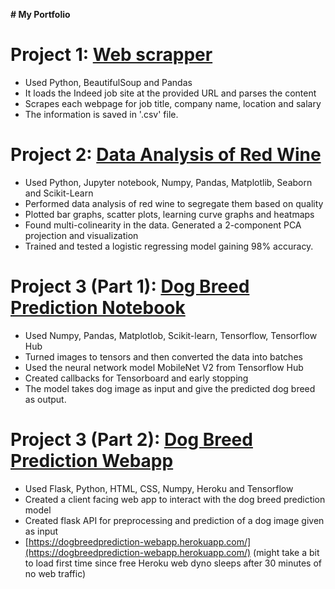 **# My Portfolio**

# Project 1: [Web scrapper](https://github.com/hansie23/dog-breed-prediction-webapp)
* Used Python, BeautifulSoup and Pandas
* It loads the Indeed job site at the provided URL and parses the content
* Scrapes each webpage for job title, company name, location and salary
* The information is saved in '.csv' file.

# Project 2: [Data Analysis of Red Wine](https://github.com/hansie23/data-analysis-of-red-wine)
* Used Python, Jupyter notebook, Numpy, Pandas, Matplotlib, Seaborn and Scikit-Learn
* Performed data analysis of red wine to segregate them based on quality
* Plotted bar graphs, scatter plots, learning curve graphs and heatmaps
* Found multi-colinearity in the data. Generated a 2-component PCA projection and visualization
* Trained and tested a logistic regressing model gaining 98% accuracy.

# Project 3 (Part 1): [Dog Breed Prediction Notebook](https://github.com/hansie23/dog-breed-prediction-notebook)
* Used Numpy, Pandas, Matplotlob, Scikit-learn, Tensorflow, Tensorflow Hub
* Turned images to tensors and then converted the data into batches
* Used the neural network model MobileNet V2 from Tensorflow Hub
* Created callbacks for Tensorboard and early stopping
* The model takes dog image as input and give the predicted dog breed as output.

# Project 3 (Part 2): [Dog Breed Prediction Webapp](https://github.com/hansie23/dog-breed-prediction-webapp)
* Used Flask, Python, HTML, CSS, Numpy, Heroku and Tensorflow
* Created a client facing web app to interact with the dog breed prediction model
* Created flask API for preprocessing and prediction of a dog image given as input
* [https://dogbreedprediction-webapp.herokuapp.com/](https://dogbreedprediction-webapp.herokuapp.com/) (might take a bit to load first
time since free Heroku web dyno sleeps after 30 minutes of no web traffic)

